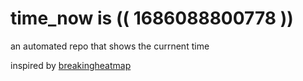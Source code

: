 # time_now is (( 1686088800778 ))

an automated repo that shows the currnent time

inspired by [breakingheatmap](https://github.com/breakingheatmap/breakingheatmap)